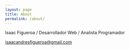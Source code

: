 ```yaml
---
layout: page
title: About
permalink: /about/
---
```

Isaac Figueroa / Desarrollador Web / Analista Programador

isaacandresfigueroa@gmail.com
